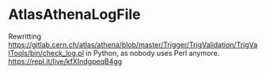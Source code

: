 # AtlasAthenaLogFile
Rewritting https://gitlab.cern.ch/atlas/athena/blob/master/Trigger/TrigValidation/TrigValTools/bin/check_log.pl
in Python, as nobody uses Perl anymore.
https://repl.it/live/kfXIndgpeqB4gg
